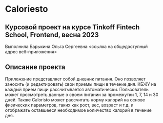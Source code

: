 # Caloriesto

## Курсовой проект на курсе Tinkoff Fintech School, Frontend, весна 2023
Выполнила Барыкина Ольга Сергеевна 
<ссылка на общедоступный адрес веб-приложения>

## Описание проекта
Приложение представляет собой дневник питания. Оно позволяет заносить (и редактировать) свои приемы пищи в течение дня. КБЖУ на каждый прием пищи рассчитывается автоматически. Пользователь может просмотреть данные о своем питании за промежутки 1, 7, 14 и 30 дней. Также Caloristo может рассчитать норму калорий на основе физических параметров, таких как рост, вес, возраст и т.д. и отображать оставшееся необходимое количество калорий в течение дня. 